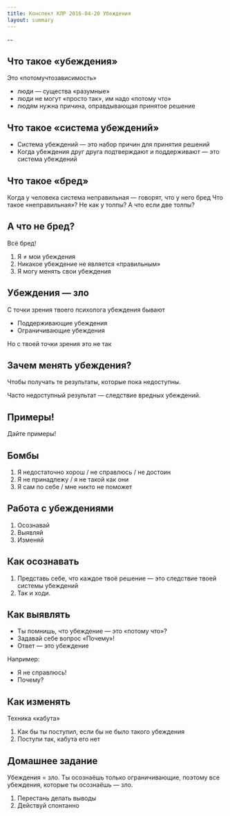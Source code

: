 ```yaml
---
title: Конспект КЛР 2016-04-20 Убеждения
layout: summary
---
```


--

## Что такое «убеждения»

Это «потомучтозависимость»

- люди — существа «разумные»
- люди не могут «просто так», им надо «потому что»
- людям нужна причина, оправдывающая принятое решение

## Что такое «система убеждений»

- Система убеждений — это набор причин для принятия решений
- Когда убеждения друг друга подтверждают и поддерживают — это система убеждений

## Что такое «бред»

Когда у человека система неправильная — говорят, что у него бред
Что такое «неправильная»?
Не как у толпы? А что если две толпы?

## А что не бред?
Всё бред!

1. Я ≠ мои убеждения
2. Никакое убеждение не является «правильным»
3. Я могу менять свои убеждения

## Убеждения — зло

С точки зрения твоего психолога убеждения бывают

- Поддерживающие убеждения
- Ограничивающие убеждения

Но с твоей точки зрения это не так

## Зачем менять убеждения?

Чтобы получать те результаты, которые пока недоступны.

Часто недоступный результат — следствие вредных убеждений.

## Примеры!

Дайте примеры!

## Бомбы

1. Я недостаточно хорош / не справлюсь / не достоин
1. Я не принадлежу / я не такой как они
1. Я сам по себе / мне никто не поможет

## Работа с убеждениями

1. Осознавай
2. Выявляй
3. Изменяй

## Как осознавать

1. Представь себе, что каждое твоё решение — это следствие твоей системы убеждений
2. Так и ходи.

## Как выявлять

- Ты помнишь, что убеждение — это «потому что»?
- Задавай себе вопрос «Почему»!
- Ответ — это убеждение

Например:

- Я не справлюсь!
- Почему?

## Как изменять

Техника «кабута»

1. Как бы ты поступил, если бы не было такого убеждения
2. Поступи так, кабута его нет

## Домашнее задание

Убеждения = зло. Ты осознаёшь только ограничивающие, поэтому все убеждения, которые ты осознаёшь — зло.

1. Перестань делать выводы
2. Действуй спонтанно
